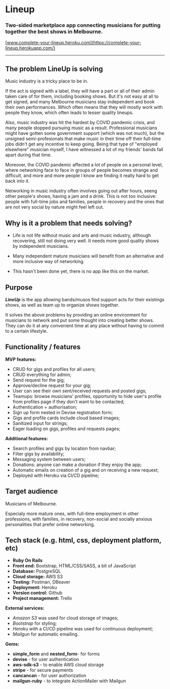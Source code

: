 # Lineup
### Two-sided marketplace app connecting musicians for putting together the best shows in Melbourne.

[www.complete-your-lineup.heroku.com](https://complete-your-lineup.herokuapp.com/)<br>
___

## The problem LineUp is solving

Music industry is a tricky place to be in.<br>

If the act is signed with a label, they will have a part or all of their admin taken care of for them, including booking shows. But it's not easy at all to get signed, and many Melbourne musicians stay independent and book their own performances. Which often means that they will mostly work with people they know, which often leads to lesser quality lineups.<br>

Also, music industry was hit the hardest by COVID pandemic crisis, and many people stopped pursuing music as a result. Professional musicians might have gotten some government support (which was not much), but the unsigned semi-profesionals that make music in their time off their full-time jobs didn't get any incentive to keep going. Being that type of "employed elsewhere" musician myself, I have witnessed a lot of my friends' bands fall apart during that time.<br>

Moreover, the COVID pandemic affected a lot of people on a personal level, where networking face to face in groups of people becomes strange and difficult, and more and more people I know are finding it really hard to get back into it.

Networking in music industry often involves going out after hours, seeng other people's shows, having a jam and a drink. This is not too inclusive: people with full-time jobs and families, people in recovery and the ones that are not very social by nature might feel left out.

## Why is it a problem that needs solving?

* Life is not life without music and arts and music industry, although recovering, still not doing very well. It needs more good quality shows by independent musicians.

* Many independent mature musicians will benefit from an alternative and more inclusive way of networking.

* This hasn't been done yet, there is no app like this on the market.
## Purpose

***LineUp*** is the app allowing bands/musos find support acts for their existings shows, as well as team up to organize shows together.

It solves the above problems by providing an online environment for musicians to network and put some thought into creating better shows. They can do it at any convenient time at any place without having to commit to a certain lifestyle.

## Functionality / features

**MVP features:**

* CRUD for gigs and profiles for all users;
* CRUD everything for admin;
* Send request for the gig;
* Approve/decline request for your gig;
* User can see their own sent/received requests and posted gigs;
* Teamups: browse musicians' profiles, opportunity to hide user's profile from profiles page if they don't want to be contacted;
* Authentication + authorisation;
* Sign up form nested in Devise registration form;
* Gigs and profile cards include cloud based images;
* Sanitized input for strings;
* Eager loading on gigs, profiles and requests pages;

**Additional features:**

* Search profiles and gigs by location from navbar;
* Filter gigs by availability;
* Messaging system between users;
* Donations: anyone can make a donation if they enjoy the app;
* Automatic emails on creation of a gig and on receiving a new request;
* Deployed with Heroku via CI/CD pipeline;
## Target audience

Musicians of Melbourne.

Especialy more mature ones, with full-time employment in other professions, with families, in recovery, non-social and socially anxious personalities that prefer online networking.

## Tech stack (e.g. html, css, deployment platform, etc)

* **Ruby On Rails**
* **Front end:** Bootstrap, HTML/CSS/SASS, a bit of JavaScript
* **Database:** PostgreSQL
* **Cloud storage:** AWS S3
* **Testing:** Postman, DBeaver
* **Deployment:** Heroku
* **Version control:** Github
* **Project management:** Trello

**External services:**

* _Amazon S3_ was used for cloud storage of images;
* _Bootstrap_ for styling;
* _Heroku with_ a CI/CD pipeline was used for continuous deployment;
* _Mailgun_ for automatic emailing.

**Gems:**
* **simple_form** and **nested_form**- for forms
* **devise** - for user authentication 
* **aws-sdk-s3** - to enable AWS cloud storage
* **stripe** - for secure payments
* **cancancan** - for user authorization
* **mailgun-ruby** - to integrate ActionMailer with Mailgun